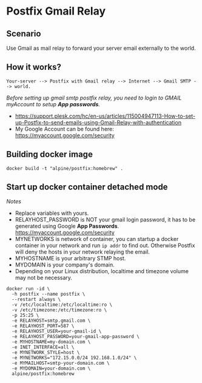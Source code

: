 # Postfix Gmail Relay 

## Scenario
Use Gmail as mail relay to forward your server email externally to the world.

## How it works?
```
Your-server --> Postfix with Gmail relay --> Internet --> Gmail SMTP --> world.
```

*Before setting up gmail smtp postfix relay, you need to login to GMAIL myAccount to setup **App passwords**.*
 * https://support.plesk.com/hc/en-us/articles/115004947113-How-to-set-up-Postfix-to-send-emails-using-Gmail-Relay-with-authentication
 * My Google Account can be found here: https://myaccount.google.com/security

## Building docker image
```
docker build -t "alpine/postfix:homebrew" .
```

## Start up docker container detached mode
*Notes*
* Replace variables with yours.
* RELAYHOST_PASSWORD is NOT your gmail login password, it has to be generated using Google **App Passwords**. https://myaccount.google.com/security
* MYNETWORKS is network of container, you can startup a docker container in your network and run ```ip addr``` to find out. Otherwise Postfix will deny the hosts in your network relaying the email.
* MYHOSTNAME is your arbitrary STMP host.
* MYDOMAIN is your company's domain.
* Depending on your Linux distribution, localtime and timezone volume may not be necessary.
```
docker run -id \
  -h postfix --name postfix \
  --restart always \
  -v /etc/localtime:/etc/localtime:ro \
  -v /etc/timezone:/etc/timezone:ro \
  -p 25:25 \
  -e RELAYHOST=smtp.gmail.com \
  -e RELAYHOST_PORT=587 \
  -e RELAYHOST_USER=your-gmail-id \
  -e RELAYHOST_PASSWORD=your-gmail-app-password \
  -e MYHOSTNAME=my-domain.com \
  -e INET_INTERFACE=all \
  -e MYNETWORK_STYLE=host \
  -e MYNETWORKS="172.15.0.0/24 192.168.1.0/24" \
  -e MYMAILHOST=smtp-your-domain.com \
  -e MYDOMAIN=your-domain.com \
  alpine/postfix:homebrew 

```
